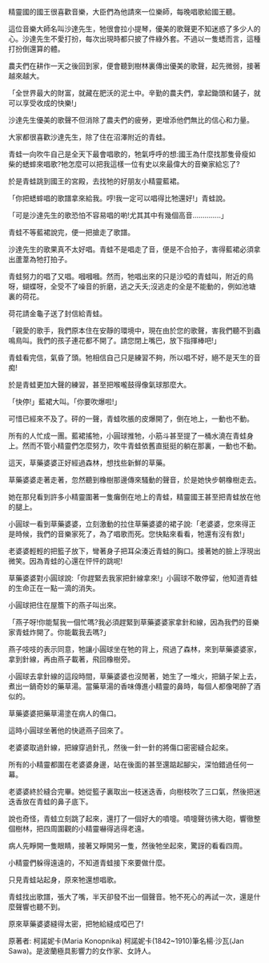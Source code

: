 

精靈國的國王很喜歡音樂，大臣們為他請來一位樂師，每晚唱歌給國王聽。



這位音樂大師名叫沙達先生，牠很會拉小提琴，優美的歌聲更不知迷惑了多少人的心。沙達先生不愛打扮，每次出現時都只披了件綠外套。不過以一隻蟋而言，這種打扮倒還算的體。



農夫們在耕作一天之後回到家，便會聽到樹林裏傳出優美的歌聲，起先微弱，接著越來越大。



「全世界最大的財富，就藏在肥沃的泥土中。辛勤的農夫們，拿起鋤頭和鏟子，就可以享受收成的快樂!」



沙達先生優美的歌聲不但消除了農夫們的疲勞，更增添他們無比的信心和力量。



大家都很喜歡沙達先生，除了住在沼澤附近的青蛙。



青蛙一向吹牛自己是全天下最會唱歌的，牠氣呼呼的想:國王為什麼找那隻骨瘦如柴的蟋蟀來唱歌?牠怎麼可以把我這樣一位有史以來最偉大的音樂家給忘了?



於是青蛙跳到國王的宮殿，去找牠的好朋友小精靈藍裙。



「你把蟋蟀唱的歌譜拿來給我。哼!我一定可以唱得比牠還好!」青蛙說。



「可是沙達先生的歌恐怕不容易唱的喲!尤其其中有幾個高音…………..」



青蛙不等藍裙說完，便一把搶走了歌譜。



沙達先生的歌果真不太好唱。青蛙不是唱走了音，便是不合拍子，害得藍裙必須拿出蘆葦為牠打拍子。



青蛙努力的唱了又唱。嘓嘓嘓。然而，牠唱出來的只是沙啞的青蛙叫，附近的鳥呀，蝴蝶呀，全受不了噪音的折磨，逃之夭夭;沒逃走的全是不能動的，例如池塘裏的荷花。



荷花請金龜子送了封信給青蛙。



「親愛的歌手，我們原本住在安靜的環境中，現在由於您的歌聲，害我們聽不到蟲鳴鳥叫。我們的孩子連花都不開了。請您閉上嘴巴，放下指揮棒吧!」



青蛙看完信，氣昏了頭。牠相信自己只是練習不夠，所以唱不好，絕不是天生的音痴!



於是青蛙更加大聲的練習，甚至把喉嚨鼓得像氣球那麼大。



「快停!」藍裙大叫。「你要吹爆啦!」



可惜已經來不及了。砰的一聲，青蛙吹脹的皮爆開了，倒在地上，一動也不動。



所有的人忙成一團。藍裙搖牠，小圓球推牠，小筋斗甚至提了一桶水澆在青蛙身上。然而不管小精靈們怎麼努力，吹牛青蛙依舊直挺挺的躺在那裏，一動也不動。



這天，草藥婆婆正好經過森林，想找些新鮮的草藥。



草藥婆婆走著走著，忽然聽到橡樹那邊傳來騷動的聲音，於是她快步朝橡樹走去。



她在那兒看到許多小精靈圍著一隻癱倒在地上的青蛙，精靈國王甚至把青蛙放在他的腿上。



小圓球一看到草藥婆婆，立刻激動的拉住草藥婆婆的裙子說:「老婆婆，您來得正是時候，我們的音樂家死了，為了唱歌而死。您快點來看看，牠還有沒有救!」



老婆婆輕輕的把籃子放下，彎著身子把耳朵湊近青蛙的胸口。接著她的臉上浮現出微笑。因為青蛙的心還在怦怦的跳呢!



草藥婆婆對小圓球說:「你趕緊去我家把針線拿來!」小圓球不敢停留，他知道青蛙的生命正在一點一滴的消失。



小圓球把住在屋簷下的燕子叫出來。



「燕子呀!你能幫我一個忙嗎?我必須趕緊到草藥婆婆家拿針和線，因為我們的音樂家青蛙炸開了。你能載我去嗎?」



燕子吱吱的表示同意，牠讓小圓球坐在牠的背上，飛過了森林，來到草藥婆婆家，拿到針線，再由燕子載著，飛回橡樹旁。



小圓球去拿針線的這段時間，草藥婆婆也沒閒著，她生了一堆火，把鍋子架上去，煮出一鍋奇妙的藥草湯。當藥草湯的香味傳進小精靈的鼻時，每個人都像喝醉了酒似的。



草藥婆婆把藥草湯塗在病人的傷口。



這時小圓球坐著他的快遞燕子回來了。



老婆婆取過針線，把線穿過針孔，然後一針一針的將傷口密密縫合起來。



所有的小精靈都圍在老婆婆身邊，站在後面的甚至還踮起腳尖，深怕錯過任何一幕。



老婆婆終於縫合完畢。她從籃子裏取出一枝迷迭香，向樹枝吹了三口氣，然後把迷迭香放在青蛙的鼻子底下。



說也奇怪，青蛙立刻跳了起來，還打了一個好大的噴嚏。噴嚏聲彷彿大砲，響徹整個樹林，把四周圍觀的小精靈嚇得逃得老遠。



病人先睜開一隻眼睛，接著又睜開另一隻，然後牠坐起來，驚訝的看看四周。



小精靈們躲得遠遠的，不知道青蛙接下來要做什麼。



只見青蛙站起身，原來牠還想唱歌。



青蛙找出歌譜，張大了嘴，半天卻發不出一個聲音。牠不死心的再試一次，還是什麼聲響也聽不到。



原來草藥婆婆縫得太密，把牠給縫成啞巴了!





原著者: 柯諾妮卡(Maria Konopnika)  柯諾妮卡(1842~1910)筆名楊‧沙瓦(Jan Sawa)。是波蘭極具影響力的女作家、女詩人。  


